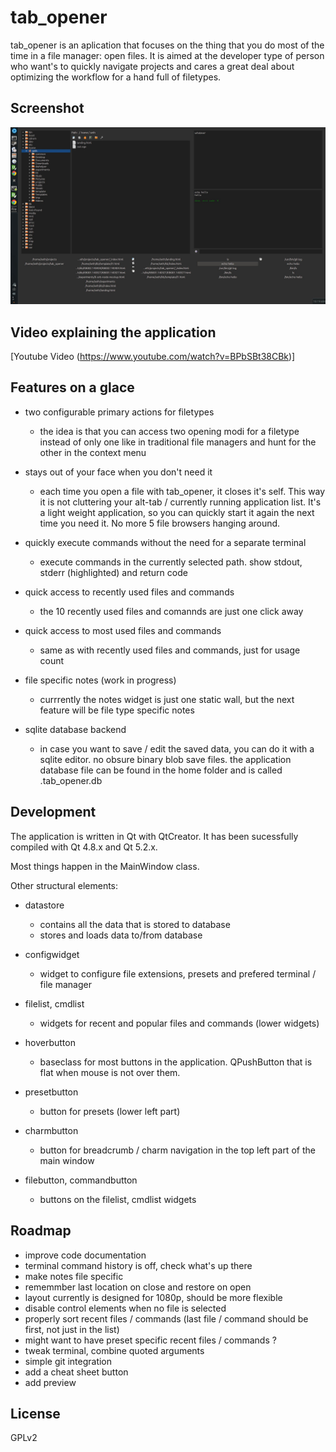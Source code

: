 tab\_opener
==========

tab\_opener is an aplication that focuses on the thing that you do most of the
time in a file manager: open files. It is aimed at the developer type of person
who want's to quickly navigate projects and cares a great deal about optimizing
the workflow for a hand full of filetypes.


Screenshot
----------

![Alt text](/snapshot1.jpg?raw=true "Optional Title")


Video explaining the application
--------------------------------

[Youtube Video (https://www.youtube.com/watch?v=BPbSBt38CBk)]

Features on a glace
-------------------

* two configurable primary actions for filetypes

  * the idea is that you can access two opening modi for a filetype instead of
	only one like in traditional file managers and hunt for the other in the
	context menu

* stays out of your face when you don't need it

  * each time you open a file with tab\_opener, it closes it's self. This way it
	is not cluttering your alt-tab / currently running application list. It's a
	light weight application, so you can quickly start it again the next time
	you need it. No more 5 file browsers hanging around.

* quickly execute commands without the need for a separate terminal

  * execute commands in the currently selected path. show stdout, stderr
	(highlighted) and return code

* quick access to recently used files and commands

  * the 10 recently used files and comannds are just one click away

* quick access to most used files and commands

  * same as with recently used files and commands, just for usage count

* file specific notes (work in progress)

  * currrently the notes widget is just one static wall, but the next feature
	will be file type specific notes

* sqlite database backend

  * in case you want to save / edit the saved data, you can do it with a sqlite
	editor. no obsure binary blob save files. the application database file can
	be found in the home folder and is called .tab_opener.db


Development
-----------

The application is written in Qt with QtCreator. It has been sucessfully
compiled with Qt 4.8.x and Qt 5.2.x.

Most things happen in the MainWindow class.

Other structural elements:

* datastore

  * contains all the data that is stored to database
  * stores and loads data to/from database

* configwidget

  * widget to configure file extensions, presets and prefered terminal / file
	manager

* filelist, cmdlist

  * widgets for recent and popular files and commands (lower widgets)

* hoverbutton

  * baseclass for most buttons in the application. QPushButton that is flat when
	mouse is not over them.

* presetbutton

  * button for presets (lower left part)

* charmbutton

  * button for breadcrumb / charm navigation in the top left part of the main
	window

* filebutton, commandbutton

  * buttons on the filelist, cmdlist widgets


Roadmap
-------

* improve code documentation
* terminal command history is off, check what's up there
* make notes file specific
* rememmber last location on close and restore on open
* layout currently is designed for 1080p, should be more flexible
* disable control elements when no file is selected
* properly sort recent files / commands (last file / command should be first,
  not just in the list)
* might want to have preset specific recent files / commands ?
* tweak terminal, combine quoted arguments
* simple git integration
* add a cheat sheet button
* add preview


License
-------

GPLv2

